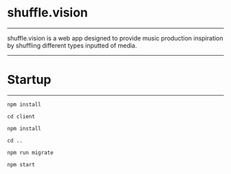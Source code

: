 # shuffle.vision
***
shuffle.vision is a web app designed to provide music production inspiration by shuffling different types inputted of media.
***

# Startup
***
`npm install`

`cd client`

`npm install`

`cd ..`

`npm run migrate`

`npm start`

